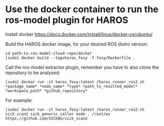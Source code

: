 # Use the docker container to run the ros-model plugin for HAROS

Install docker https://docs.docker.com/install/linux/docker-ce/ubuntu/

Build the HAROS docker image, for your desired ROS distro version:
```
cd path-to-ros-model-cloud-repo/docker
[sudo] docker build --tag=haros_foxy -f foxy/Dockerfile .
```

Call the ros-model extractor plugin, remember you have to also clone the repository to be analysed:

```
[sudo] docker run -it haros_foxy:latest /haros_runner_ros2.sh *package_name* *node_name* *type* *path_to_resulted_model* *workspace_path* *github_repository*
```

For example:

```
[sudo] docker run -it haros_foxy:latest /haros_runner_ros2.sh sick_scan2 sick_generic_caller node . /root/ws https://github.com/SICKAG/sick_scan2
```

